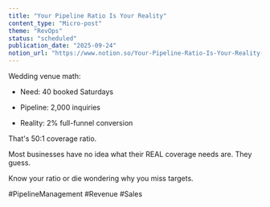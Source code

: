 ```yaml
---
title: "Your Pipeline Ratio Is Your Reality"
content_type: "Micro-post"
theme: "RevOps"
status: "scheduled"
publication_date: "2025-09-24"
notion_url: "https://www.notion.so/Your-Pipeline-Ratio-Is-Your-Reality-2626c059767380b9ba48dc39f843e739"
---
```


Wedding venue math:

- Need: 40 booked Saturdays

- Pipeline: 2,000 inquiries

- Reality: 2% full-funnel conversion

That's 50:1 coverage ratio.

Most businesses have no idea what their REAL coverage needs are. They guess.

Know your ratio or die wondering why you miss targets.

#PipelineManagement #Revenue #Sales


